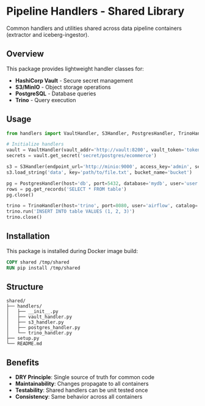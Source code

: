 # Pipeline Handlers - Shared Library

Common handlers and utilities shared across data pipeline containers (extractor and iceberg-ingestor).

## Overview

This package provides lightweight handler classes for:
- **HashiCorp Vault** - Secure secret management
- **S3/MinIO** - Object storage operations
- **PostgreSQL** - Database queries
- **Trino** - Query execution

## Usage

```python
from handlers import VaultHandler, S3Handler, PostgresHandler, TrinoHandler

# Initialize handlers
vault = VaultHandler(vault_addr='http://vault:8200', vault_token='token')
secrets = vault.get_secret('secret/postgres/ecommerce')

s3 = S3Handler(endpoint_url='http://minio:9000', access_key='admin', secret_key='password')
s3.load_string('data', key='path/to/file.txt', bucket_name='bucket')

pg = PostgresHandler(host='db', port=5432, database='mydb', user='user', password='pass')
rows = pg.get_records('SELECT * FROM table')
pg.close()

trino = TrinoHandler(host='trino', port=8080, user='airflow', catalog='iceberg')
trino.run('INSERT INTO table VALUES (1, 2, 3)')
trino.close()
```

## Installation

This package is installed during Docker image build:

```dockerfile
COPY shared /tmp/shared
RUN pip install /tmp/shared
```

## Structure

```
shared/
├── handlers/
│   ├── __init__.py
│   ├── vault_handler.py
│   ├── s3_handler.py
│   ├── postgres_handler.py
│   └── trino_handler.py
├── setup.py
└── README.md
```

## Benefits

- **DRY Principle**: Single source of truth for common code
- **Maintainability**: Changes propagate to all containers
- **Testability**: Shared handlers can be unit tested once
- **Consistency**: Same behavior across all containers
